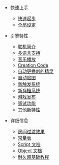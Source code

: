 - 快速上手

  - [快速起步](quickstart.md)
  - [全局设定](global.md)

- 引擎特性

  - [联机简介](network.md)
  - [多语言支持](i18n.md)
  - [音乐播放](music.md)
  - [Creation Code](cc.md)
  - [自动更换刺的精灵](autosprite.md)
  - [自动贴图](autotile.md)
  - [新触发系统](trigger.md)
  - [新存档系统](save.md)
  - [游戏发布](release.md)
  - [调试功能](debug.md)
  - [其他新特性](misc.md)

- 详细信息
  - [房间过渡效果](transition.md)
  - [常量表](constant.md)
  - [Script 文档](scriptref.md)
  - [Object 文档](objectref.md)
  - [耐久超基础教程](avoidance.md)
